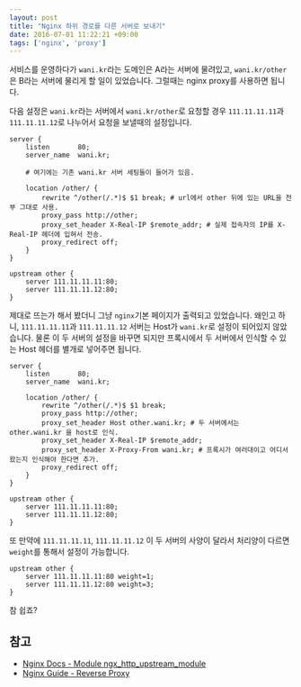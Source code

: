 ```yaml
---
layout: post
title: "Nginx 하위 경로를 다른 서버로 보내기"
date: 2016-07-01 11:22:21 +09:00
tags: ['nginx', 'proxy']
---
```


서비스를 운영하다가 `wani.kr`라는 도메인은 A라는 서버에 물려있고, `wani.kr/other`은 B라는 서버에 물리게 할 일이
있었습니다. 그럴때는 nginx proxy를 사용하면 됩니다.

다음 설정은 `wani.kr`라는 서버에서 `wani.kr/other`로 요청할 경우 `111.11.11.11`과 `111.11.11.12`로 나누어서 요청을
보낼때의 설정입니다.

```
server {
    listen       80;
    server_name  wani.kr;

    # 여기에는 기존 wani.kr 서버 세팅들이 들어가 있음.

    location /other/ {
        rewrite ^/other(/.*)$ $1 break; # url에서 other 뒤에 있는 URL을 전부 그대로 사용.
        proxy_pass http://other;
        proxy_set_header X-Real-IP $remote_addr; # 실제 접속자의 IP를 X-Real-IP 헤더에 입혀서 전송.
        proxy_redirect off;
    }
}

upstream other {
    server 111.11.11.11:80;
    server 111.11.11.12:80;
}
```

제대로 뜨는가 해서 봤더니 그냥 `nginx`기본 페이지가 출력되고 있었습니다. 왜인고 하니, `111.11.11.11`과 `111.11.11.12`
서버는 Host가 `wani.kr`로 설정이 되어있지 않았습니다. 물론 이 두 서버의 설정을 바꾸면 되지만 프록시에서 두 서버에서
인식할 수 있는 Host 헤더를 별개로 넣어주면 됩니다.

```
server {
    listen       80;
    server_name  wani.kr;

    location /other/ {
        rewrite ^/other(/.*)$ $1 break;
        proxy_pass http://other;
        proxy_set_header Host other.wani.kr; # 두 서버에서는 other.wani.kr 을 host로 인식. 
        proxy_set_header X-Real-IP $remote_addr;
        proxy_set_header X-Proxy-From wani.kr; # 프록시가 여러대이고 어디서 왔는지 인식해야 한다면 추가.
        proxy_redirect off;
    }
}

upstream other {
    server 111.11.11.11:80;
    server 111.11.11.12:80;
}
```

또 만약에 `111.11.11.11`, `111.11.11.12` 이 두 서버의 사양이 달라서 처리양이 다르면 `weight`를 통해서 설정이 가능합니다.

```
upstream other {
    server 111.11.11.11:80 weight=1;
    server 111.11.11.12:80 weight=3;
}
```

참 쉽죠?

## 참고

 - [Nginx Docs - Module ngx_http_upstream_module](http://nginx.org/en/docs/http/ngx_http_upstream_module.html)
 - [Nginx Guide - Reverse Proxy](https://www.nginx.com/resources/admin-guide/reverse-proxy/)
 